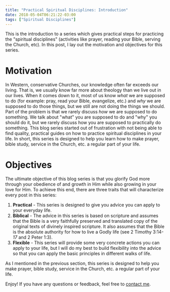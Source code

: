 ```yaml
---
title: "Practical Spiritual Disciplines: Introduction"
date: 2018-05-04T06:21:22-03:00
tags: ["Spiritual Disciplines"]
---
```


This is the introduction to a series which gives practical steps for practicing the "spiritual disciplines" (activities like prayer, reading your Bible, serving the Church, etc). In this post, I lay out the motivation and objectives for this series.

# Motivation

In Western, conservative Churches, our knowledge often far exceeds our living. That is, we usually know far more about theology than we live out in our lives. When it comes down to it, most of us know *what* we are supposed to do (for example: pray, read your Bible, evangelize, etc.) and *why* we are supposed to do those things, but we still are not doing the things we should. Part of the problem is that we rarely discuss *how* we are supposed to do something. We talk about "what" you are supposed to do and "why" you should do it, but we rarely discuss how you are supposed to practically do something. This blog series started out of frustration with not being able to find quality, practical guides on how to practice spiritual disciplines in your life. In short, this series is designed to help you learn how to make prayer, bible study, service in the Church, etc. a regular part of your life.

# Objectives

The ultimate objective of this blog series is that you glorify God more through your obedience of and growth in Him while also growing in your love for Him. To achieve this end, there are three traits that will characterize every post in this series:

1. **Practical** - This series is designed to give you advice you can apply to your everyday life.
2. **Biblical** - The advice in this series is based on scripture and assumes that the Bible is a very faithfully preserved and translated copy of the original texts of divinely inspired scripture. It also assumes that the Bible is the absolute authority for how to live a Godly life (see 2 Timothy 3:14-*17* and 2 Peter 1:3).
3. **Flexible** - This series will provide some very concrete actions you can apply to your life, but I will do my best to build flexibility into the advice so that you can apply the basic principles in different walks of life.

As I mentioned in the previous section, this series is designed to help you make prayer, bible study, service in the Church, etc. a regular part of your life.

Enjoy! If you have any questions or feedback, feel free to <a href="mailto:floyd.hightower27@gmail.com">contact me</a>.
